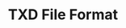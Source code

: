 ---
title: "TXD File Format"
keywords: sample homepage
sidebar: gta_sidebar
permalink: gta_fileformat_txd.html
---
